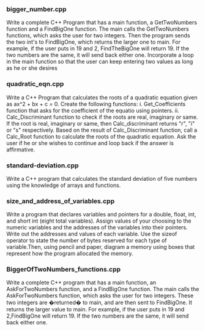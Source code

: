 
### bigger_number.cpp
Write a complete C++ Program that has a main function, a GetTwoNumbers
function and a FindBigOne function. The main calls the GetTwoNumbers functions,
which asks the user for two integers.
Then the program sends the two int's to FindBigOne, which returns the larger one
to main.
For example, if the user puts in 19 and 2, FindTheBigOne will return 19. If the two
numbers are the same, it will send back either one. Incorporate a loop in the main
function so that the user can keep entering two values as long as he or she desires

### quadratic_eqn.cpp
Write a C++ Program that calculates the roots of a quadratic equation given as
ax^2 + bx + c = 0. Create the following functions:
i. Get_Coefficients function that asks for the coefficient of the equatio using pointers.
ii. Calc_Discriminant function to check if the roots are real, imaginary or same.
If the root is real, imaginary or same, then Calc_discriminant returns "r", "i" or "s" respectively.
Based on the result of Calc_Discriminant function, call a Calc_Root function to calculate the
roots of the quadratic equation. Ask the user if he or she wishes to continue
and loop back if the answer is affirmative.

### standard-deviation.cpp
 Write a C++ program that calculates the standard deviation of five numbers using the
 knowledge of arrays and functions.

 ### size_and_address_of_variables.cpp
Write a program that declares variables and pointers for a double, float, int, and
short int (eight total variables). Assign values of your choosing to the numeric
variables and the addresses of the variables into their pointers. Write out the addresses
and values of each variable. Use the sizeof operator to state the number
of bytes reserved for each type of variable.Then, using pencil and paper, diagram
a memory using boxes that represent how the program allocated the memory.

### BiggerOfTwoNumbers_functions.cpp
Write a complete C++ program that has a main function, an
AskForTwoNumbers function, and a FindBigOne function. The main calls the
AskForTwoNumbers function, which asks the user for two integers. These two
integers are �returned� to main, and are then sent to FindBigOne. It returns
the larger value to main. For example, if the user puts in 19 and 2,FindBigOne
will return 19. If the two numbers are the same, it will send back either one.
